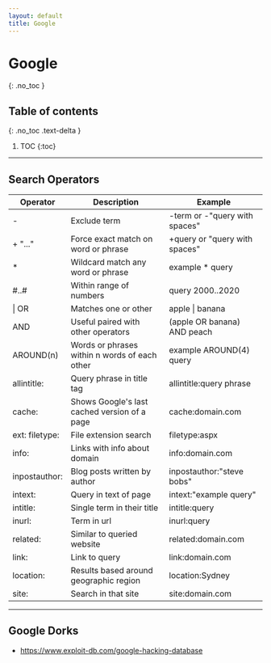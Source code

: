 ```yaml
---
layout: default
title: Google
---
```


# Google
{: .no_toc }

## Table of contents
{: .no_toc .text-delta }

1. TOC
{:toc}

---

## Search Operators

Operator | Description | Example
--- | --- | ---
- | Exclude term | -term or -"query with spaces"
+ "..." | Force exact match on word or phrase | +query or "query with spaces"
* | Wildcard match any word or phrase | example * query
#..# | Within range of numbers | query 2000..2020
\| OR | Matches one or other | apple \| banana
AND | Useful paired with other operators | (apple OR banana) AND peach
AROUND(n) | Words or phrases within n words of each other | example AROUND(4) query
allintitle: | Query phrase in title tag | allintitle:query phrase
cache: | Shows Google's last cached version of a page | cache:domain.com
ext: filetype: | File extension search | filetype:aspx
info: | Links with info about domain | info:domain.com
inpostauthor: | Blog posts written by author | inpostauthor:"steve bobs"
intext: | Query in text of page | intext:"example query"
intitle: | Single term in their title | intitle:query
inurl: | Term in url | inurl:query
related: | Similar to queried website | related:domain.com
link: | Link to query | link:domain.com
location: | Results based around geographic region | location:Sydney
site: | Search in that site | site:domain.com

---

## Google Dorks
- <https://www.exploit-db.com/google-hacking-database>